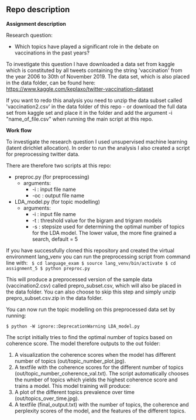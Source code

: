 ## Repo description 

__Assignment description__

Research question: 

* Which topics have played a significant role in the debate on vaccinations in the past years?

To investigate this question I have downloaded a data set from kaggle which is constituted by all tweets containing the string 'vaccination' from the year 2006 to 30th of November 2019. The data set, which is also placed in the data folder, can be found here: https://www.kaggle.com/keplaxo/twitter-vaccination-dataset

If you want to redo this analysis you need to unzip the data subset called 'vaccination2.csv' in the data folder of this repo - or download the full data set from kaggle set and place it in the folder and add the argument -i "name_of_file.csv" when running the main script at this repo.  


__Work flow__

To investigate the research question I used unsupervised machine learning (latent dirichlet allocation). In order to run the analysis I also created a script for preprocessing twitter data.

There are therefore two scripts at this repo: 
* preproc.py (for preprocessing)
    * arguments:
        *  -i : input file name
        *   -oc : output file name 
* LDA_model.py (for topic modelling) 
    * arguments:
        *  -i : input file name
        *  -t : threshold value for the bigram and trigram models
        *  -s : stepsize used for determining the optimal number of topics for the LDA model. The lower value, the more fine grained a search, default = 5


If you have successfully cloned this repository and created the virtual environment lang_venv you can run the preprocessing script from command line with:
`
$ cd language_exam
$ source lang_venv/bin/activate
$ cd assignment_5
$ python preproc.py`

This will produce a preprocessed version of the sample data (vaccination2.csv) called prepro_subset.csv, which will also be placed in the data folder. You can also choose to skip this step and simply unzip prepro_subset.csv.zip in the data folder. 

You can now run the topic modelling on this preprocessed data set by running: 

`$ python -W ignore::DeprecationWarning LDA_model.py`

The script initially tries to find the optimal number of topics based on coherence score. The model therefore outputs to the out folder:

1. A visualization the coherence scores when the model has different number of topics (out/topic_number_plot.jpg).
2. A textfile with the coherence scores for the different number of topics (out/topic_number_coherence_val.txt).
The script automatically chooses the number of topics which yields the highest coherence score and trains a model. This model training will produce:
1. A plot of the different topics prevalence over time (out/topics_over_time.jpg).
2. A textfile (final_output.txt) with the number of topics, the coherence and perplexity scores of the model, and the features of the different topics.

